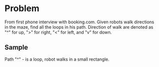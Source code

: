 Problem
=======

From first phone interview with booking.com. Given robots walk directions in the maze,
find all the loops in his path. Direction of walk are denoted as "^" for up, ">" for
right, "<" for left, and "v" for down.

Sample
------

Path "^<v>" - is a loop, robot walks in a small rectangle.